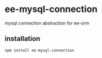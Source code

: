 # ee-mysql-connection

mysql connection abstraction for ee-orm

## installation

    npm install ee-mysql-connection
